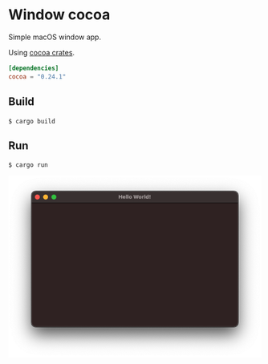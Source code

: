 # Window cocoa

Simple macOS window app.

Using [cocoa crates](https://github.com/servo/core-foundation-rs).


```toml
[dependencies]
cocoa = "0.24.1"
```

## Build

```shell
$ cargo build
```

## Run

```shell
$ cargo run
```


![window](docs/image.png)


